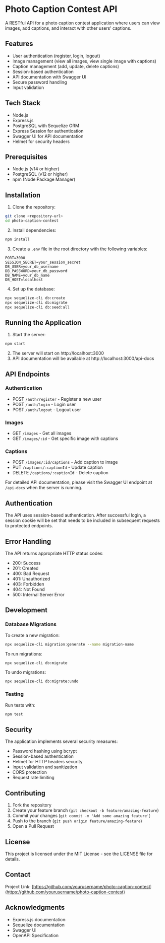 # Photo Caption Contest API

A RESTful API for a photo caption contest application where users can view images, add captions, and interact with other users' captions.

## Features

- User authentication (register, login, logout)
- Image management (view all images, view single image with captions)
- Caption management (add, update, delete captions)
- Session-based authentication
- API documentation with Swagger UI
- Secure password handling
- Input validation

## Tech Stack

- Node.js
- Express.js
- PostgreSQL with Sequelize ORM
- Express Session for authentication
- Swagger UI for API documentation
- Helmet for security headers

## Prerequisites

- Node.js (v14 or higher)
- PostgreSQL (v12 or higher)
- npm (Node Package Manager)

## Installation

1. Clone the repository:
```bash
git clone <repository-url>
cd photo-caption-contest
```

2. Install dependencies:
```bash
npm install
```

3. Create a `.env` file in the root directory with the following variables:
```env
PORT=3000
SESSION_SECRET=your_session_secret
DB_USER=your_db_username
DB_PASSWORD=your_db_password
DB_NAME=your_db_name
DB_HOST=localhost
```

4. Set up the database:
```bash
npx sequelize-cli db:create
npx sequelize-cli db:migrate
npx sequelize-cli db:seed:all
```

## Running the Application

1. Start the server:
```bash
npm start
```

2. The server will start on http://localhost:3000
3. API documentation will be available at http://localhost:3000/api-docs

## API Endpoints

### Authentication
- POST `/auth/register` - Register a new user
- POST `/auth/login` - Login user
- POST `/auth/logout` - Logout user

### Images
- GET `/images` - Get all images
- GET `/images/:id` - Get specific image with captions

### Captions
- POST `/images/:id/captions` - Add caption to image
- PUT `/captions/:captionId` - Update caption
- DELETE `/captions/:captionId` - Delete caption

For detailed API documentation, please visit the Swagger UI endpoint at `/api-docs` when the server is running.

## Authentication

The API uses session-based authentication. After successful login, a session cookie will be set that needs to be included in subsequent requests to protected endpoints.

## Error Handling

The API returns appropriate HTTP status codes:
- 200: Success
- 201: Created
- 400: Bad Request
- 401: Unauthorized
- 403: Forbidden
- 404: Not Found
- 500: Internal Server Error

## Development

### Database Migrations

To create a new migration:
```bash
npx sequelize-cli migration:generate --name migration-name
```

To run migrations:
```bash
npx sequelize-cli db:migrate
```

To undo migrations:
```bash
npx sequelize-cli db:migrate:undo
```

### Testing

Run tests with:
```bash
npm test
```

## Security

The application implements several security measures:
- Password hashing using bcrypt
- Session-based authentication
- Helmet for HTTP headers security
- Input validation and sanitization
- CORS protection
- Request rate limiting

## Contributing

1. Fork the repository
2. Create your feature branch (`git checkout -b feature/amazing-feature`)
3. Commit your changes (`git commit -m 'Add some amazing feature'`)
4. Push to the branch (`git push origin feature/amazing-feature`)
5. Open a Pull Request

## License

This project is licensed under the MIT License - see the LICENSE file for details.

## Contact

Project Link: [https://github.com/yourusername/photo-caption-contest](https://github.com/yourusername/photo-caption-contest)

## Acknowledgments

- Express.js documentation
- Sequelize documentation
- Swagger UI
- OpenAPI Specification 
